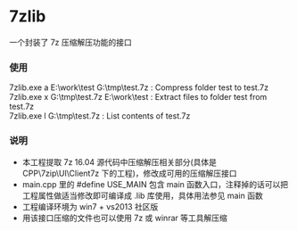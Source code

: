 ﻿# 7zlib
一个封装了 7z 压缩解压功能的接口

### 使用
7zlib.exe a E:\\work\\test G:\\tmp\\test.7z  : Compress folder test to test.7z <br />
7zlib.exe x G:\\tmp\\test.7z E:\\work\\test  : Extract files to folder test from test.7z <br />
7zlib.exe l G:\\tmp\\test.7z   : List contents of test.7z <br />

### 说明
* 本工程提取 7z 16.04 源代码中压缩解压相关部分(具体是 CPP\7zip\UI\Client7z 下的工程)，修改成可用的压缩解压接口
* main.cpp 里的 #define USE_MAIN 包含 main 函数入口，注释掉的话可以把工程属性做适当修改即可编译成 .lib 库使用，具体用法参见 main 函数
* 工程编译环境为 win7 + vs2013 社区版
* 用该接口压缩的文件也可以使用 7z 或 winrar 等工具解压缩

